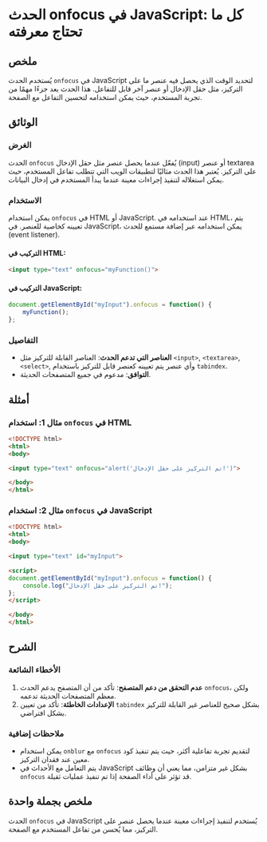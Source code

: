 <!--
Meta Description: # الحدث onfocus في JavaScript: كل ما تحتاج معرفته ## ملخص يُستخدم الحدث `onfocus` في JavaScript لتحديد الوقت الذي يحصل فيه عنصر ما على التركيز، مثل حق...
Meta Keywords: onfocus, html, javascript, الحدث, عنصر
-->

# الحدث onfocus في JavaScript: كل ما تحتاج معرفته

## ملخص
يُستخدم الحدث `onfocus` في JavaScript لتحديد الوقت الذي يحصل فيه عنصر ما على التركيز، مثل حقل الإدخال أو عنصر آخر قابل للتفاعل. هذا الحدث يعد جزءًا مهمًا من تجربة المستخدم، حيث يمكن استخدامه لتحسين التفاعل مع الصفحة.

## الوثائق
### الغرض
الحدث `onfocus` يُفعّل عندما يحصل عنصر مثل حقل الإدخال (input) أو عنصر textarea على التركيز. يُعتبر هذا الحدث مثاليًا لتطبيقات الويب التي تتطلب تفاعل المستخدم، حيث يمكن استغلاله لتنفيذ إجراءات معينة عندما يبدأ المستخدم في إدخال البيانات.

### الاستخدام
يمكن استخدام `onfocus` في HTML أو JavaScript. عند استخدامه في HTML، يتم تعيينه كخاصية للعنصر. في JavaScript، يمكن استخدامه عبر إضافة مستمع للحدث (event listener).

#### التركيب في HTML:
```html
<input type="text" onfocus="myFunction()">
```

#### التركيب في JavaScript:
```javascript
document.getElementById("myInput").onfocus = function() {
    myFunction();
};
```

### التفاصيل
- **العناصر التي تدعم الحدث**: العناصر القابلة للتركيز مثل `<input>`, `<textarea>`, `<select>`, وأي عنصر يتم تعيينه كعنصر قابل للتركيز باستخدام `tabindex`.
- **التوافق**: مدعوم في جميع المتصفحات الحديثة.

## أمثلة
### مثال 1: استخدام `onfocus` في HTML
```html
<!DOCTYPE html>
<html>
<body>

<input type="text" onfocus="alert('تم التركيز على حقل الإدخال!')">

</body>
</html>
```

### مثال 2: استخدام `onfocus` في JavaScript
```html
<!DOCTYPE html>
<html>
<body>

<input type="text" id="myInput">

<script>
document.getElementById("myInput").onfocus = function() {
    console.log("تم التركيز على حقل الإدخال!");
};
</script>

</body>
</html>
```

## الشرح
### الأخطاء الشائعة
1. **عدم التحقق من دعم المتصفح**: تأكد من أن المتصفح يدعم الحدث `onfocus`، ولكن معظم المتصفحات الحديثة تدعمه.
2. **الإعدادات الخاطئة**: تأكد من تعيين `tabindex` بشكل صحيح للعناصر غير القابلة للتركيز بشكل افتراضي.

### ملاحظات إضافية
- يمكن استخدام `onblur` مع `onfocus` لتقديم تجربة تفاعلية أكثر، حيث يتم تنفيذ كود معين عند فقدان التركيز.
- يتم التعامل مع الأحداث في JavaScript بشكل غير متزامن، مما يعني أن وظائف `onfocus` قد تؤثر على أداء الصفحة إذا تم تنفيذ عمليات ثقيلة.

## ملخص بجملة واحدة
الحدث `onfocus` في JavaScript يُستخدم لتنفيذ إجراءات معينة عندما يحصل عنصر على التركيز، مما يُحسن من تفاعل المستخدم مع الصفحة.